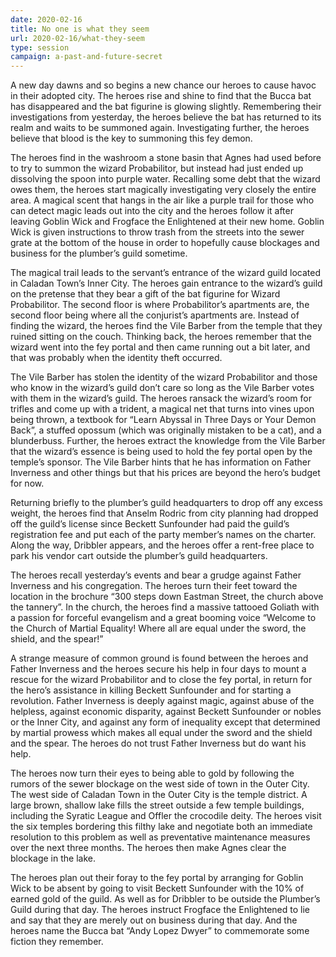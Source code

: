 ```yaml
---
date: 2020-02-16
title: No one is what they seem
url: 2020-02-16/what-they-seem
type: session
campaign: a-past-and-future-secret
---
```


A new day dawns and so begins a new chance our heroes to cause havoc in their adopted city. The heroes rise and shine to find that the Bucca bat has disappeared and the bat figurine is glowing slightly. Remembering their investigations from yesterday, the heroes believe the bat has returned to its realm and waits to be summoned again. Investigating further, the heroes believe that blood is the key to summoning this fey demon.

The heroes find in the washroom a stone basin that Agnes had used before to try to summon the wizard Probabilitor, but instead had just ended up dissolving the spoon into purple water. Recalling some debt that the wizard owes them, the heroes start magically investigating very closely the entire area. A magical scent that hangs in the air like a purple trail for those who can detect magic leads out into the city and the heroes follow it after leaving Goblin Wick and Frogface the Enlightened at their new home. Goblin Wick is given instructions to throw trash from the streets into the sewer grate at the bottom of the house in order to hopefully cause blockages and business for the plumber’s guild sometime.  

The magical trail leads to the servant’s entrance of the wizard guild located in Caladan Town’s Inner City. The heroes gain entrance to the wizard’s guild on the pretense that they bear a gift of the bat figurine for Wizard Probabilitor.  The second floor is where Probabilitor’s apartments are, the second floor being where all the conjurist’s apartments are. Instead of finding the wizard, the heroes find the Vile Barber from the temple that they ruined sitting on the couch. Thinking back, the heroes remember that the wizard went into the fey portal and then came running out a bit later, and that was probably when the identity theft occurred.

The Vile Barber has stolen the identity of the wizard Probabilitor and those who know in the wizard’s guild don’t care so long as the Vile Barber votes with them in the wizard’s guild. The heroes ransack the wizard’s room for trifles and come up with a trident, a magical net that turns into vines upon being thrown, a textbook for “Learn Abyssal in Three Days or Your Demon Back”, a stuffed opossum (which was originally mistaken to be a cat), and a blunderbuss. Further, the heroes extract the knowledge from the Vile Barber that the wizard’s essence is being used to hold the fey portal open by the temple’s sponsor. The Vile Barber hints that he has information on Father Inverness and other things but that his prices are beyond the hero’s budget for now.

Returning briefly to the plumber’s guild headquarters to drop off any excess weight, the heroes find that Anselm Rodric from city planning had dropped off the guild’s license since Beckett Sunfounder had paid the guild’s registration fee and put each of the party member’s names on the charter. Along the way, Dribbler appears, and the heroes offer a rent-free place to park his vendor cart outside the plumber’s guild headquarters.

The heroes recall yesterday’s events and bear a grudge against Father Inverness and his congregation. The heroes turn their feet toward the location in the brochure “300 steps down Eastman Street, the church above the tannery”. In the church, the heroes find a massive tattooed Goliath with a passion for forceful evangelism and a great booming voice “Welcome to the Church of Martial Equality! Where all are equal under the sword, the shield, and the spear!”

A strange measure of common ground is found between the heroes and Father Inverness and the heroes secure his help in four days to mount a rescue for the wizard Probabilitor and to close the fey portal, in return for the hero’s assistance in killing Beckett Sunfounder and for starting a revolution.  Father Inverness is deeply against magic, against abuse of the helpless, against economic disparity, against Beckett Sunfounder or nobles or the Inner City, and against any form of inequality except that determined by martial prowess which makes all equal under the sword and the shield and the spear. The heroes do not trust Father Inverness but do want his help.

The heroes now turn their eyes to being able to gold by following the rumors of the sewer blockage on the west side of town in the Outer City. The west side of Caladan Town in the Outer City is the temple district. A large brown, shallow lake fills the street outside a few temple buildings, including the Syratic League and Offler the crocodile deity. The heroes visit the six temples bordering this filthy lake and negotiate both an immediate resolution to this problem as well as preventative maintenance measures over the next three months. The heroes then make Agnes clear the blockage in the lake.

The heroes plan out their foray to the fey portal by arranging for Goblin Wick to be absent by going to visit Beckett Sunfounder with the 10% of earned gold of the guild. As well as for Dribbler to be outside the Plumber’s Guild during that day. The heroes instruct Frogface the Enlightened to lie and say that they are merely out on business during that day. And the heroes name the Bucca bat “Andy Lopez Dwyer” to commemorate some fiction they remember.
